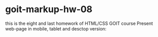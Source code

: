 # goit-markup-hw-08
this is the eight and last homework of HTML/CSS GOIT course 
Present web-page in mobile, tablet and desctop version:
